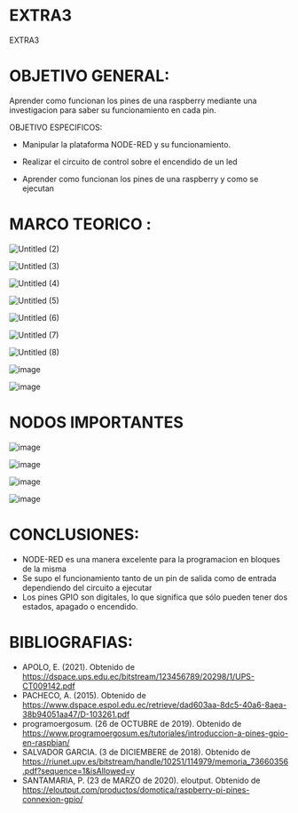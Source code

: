 # EXTRA3
EXTRA3

# OBJETIVO GENERAL:

Aprender como funcionan los pines de una raspberry mediante una investigacion para saber su funcionamiento en cada pin.

OBJETIVO ESPECIFICOS:

- Manipular la plataforma NODE-RED y su funcionamiento.

- Realizar el circuito de control sobre el encendido de un led 

- Aprender como funcionan los pines de una raspberry y como se ejecutan 

 # MARCO TEORICO :

![Untitled (2)](https://user-images.githubusercontent.com/93900233/157179482-474ccd89-c034-47da-adb5-b2c2bf34511a.jpg)

![Untitled (3)](https://user-images.githubusercontent.com/93900233/157184289-6c10361a-337c-45ba-88c1-b7601d32b793.jpg)

![Untitled (4)](https://user-images.githubusercontent.com/93900233/157184307-c5ea9406-a50a-4fdf-8434-0b8990f1863c.jpg)

![Untitled (5)](https://user-images.githubusercontent.com/93900233/157184328-e0bdea8a-fd21-42ff-85e2-890dd599cb87.jpg)

![Untitled (6)](https://user-images.githubusercontent.com/93900233/157184349-39a05c58-5b4f-4089-9441-c3d8c3486dff.jpg)

![Untitled (7)](https://user-images.githubusercontent.com/93900233/157185699-e1a91116-b170-4226-9b2d-3bd4919335ce.jpg)

![Untitled (8)](https://user-images.githubusercontent.com/93900233/157185743-5d6a2a57-3c8f-4d8c-a1b3-987d784b4518.jpg)

![image](https://user-images.githubusercontent.com/93900233/157245474-f43e88a5-8075-49f6-89dd-31854b13a957.png)

![image](https://user-images.githubusercontent.com/93900233/157249158-2b1fc843-9e0c-4af4-929c-096b58adff65.png)

# NODOS IMPORTANTES

![image](https://user-images.githubusercontent.com/93900233/157247944-08acbaf3-5dec-45d7-80fd-940e35f3a611.png)

![image](https://user-images.githubusercontent.com/93900233/157247995-c800c5bd-6e35-421a-a7b5-363825584df6.png)

![image](https://user-images.githubusercontent.com/93900233/157248079-7fc8d1d4-7cba-45c6-b156-c833c0b14a9e.png)

![image](https://user-images.githubusercontent.com/93900233/157248113-05c54226-c2c9-40c3-9b8f-cc4f04b8bf1f.png)

# CONCLUSIONES:

-  NODE-RED es  una  manera  excelente  para la programacion en bloques de  la misma 
-  Se supo el funcionamiento tanto de un pin de salida  como de entrada dependiendo del circuito a ejecutar 
-  Los pines GPIO son digitales, lo que significa que sólo pueden tener dos estados, apagado o encendido.

# BIBLIOGRAFIAS:

- APOLO, E. (2021). Obtenido de https://dspace.ups.edu.ec/bitstream/123456789/20298/1/UPS-CT009142.pdf
- PACHECO, A. (2015). Obtenido de https://www.dspace.espol.edu.ec/retrieve/dad603aa-8dc5-40a6-8aea-38b94051aa47/D-103261.pdf
- programoergosum. (26 de OCTUBRE de 2019). Obtenido de https://www.programoergosum.es/tutoriales/introduccion-a-pines-gpio-en-raspbian/
- SALVADOR GARCIA. (3 de DICIEMBERE de 2018). Obtenido de https://riunet.upv.es/bitstream/handle/10251/114979/memoria_73660356.pdf?sequence=1&isAllowed=y
- SANTAMARIA, P. (23 de MARZO de 2020). eloutput. Obtenido de https://eloutput.com/productos/domotica/raspberry-pi-pines-connexion-gpio/



